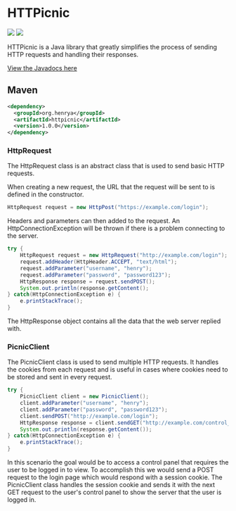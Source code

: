 # HTTPicnic

<a href="http://repo1.maven.org/maven2/org/henrya/httpicnic/"><img src="https://img.shields.io/maven-metadata/v/https/repo1.maven.org/maven2/org/henrya/httpicnic/maven-metadata.xml.svg?label=Maven"></a> <a href="https://github.com/henry-anderson/HTTPicnic/blob/master/LICENSE"><img src="https://img.shields.io/badge/License-MIT-blue.svg"></a>

HTTPicnic is a Java library that greatly simplifies the process of sending HTTP requests and handling their responses.

[View the Javadocs here](https://henry-anderson.github.io/HTTPicnic/)

## Maven
```xml
<dependency>
  <groupId>org.henrya</groupId>
  <artifactId>httpicnic</artifactId>
  <version>1.0.0</version>
</dependency>
```

### HttpRequest
The HttpRequest class is an abstract class that is used to send basic HTTP requests.

When creating a new request, the URL that the request will be sent to is defined in the constructor.

```java
HttpRequest request = new HttpPost("https://example.com/login");
```

Headers and parameters can then added to the request. An HttpConnectionException will be thrown if there is a problem connecting to the server.

```java
try {
    HttpRequest request = new HttpRequest("http://example.com/login");
    request.addHeader(HttpHeader.ACCEPT, "text/html");
    request.addParameter("username", "henry");
    request.addParameter("password", "password123");
    HttpResponse response = request.sendPOST();
    System.out.println(response.getContent();
} catch(HttpConnectionException e) {
    e.printStackTrace();
}
```

The HttpResponse object contains all the data that the web server replied with.

### PicnicClient
The PicnicClient class is used to send multiple HTTP requests. It handles the cookies from each request and is useful in cases where cookies need to be stored and sent in every request.

```java
try {
    PicnicClient client = new PicnicClient();
    client.addParameter("username", "henry");
    client.addParameter("password", "password123");
    client.sendPOST("http://example.com/login");
    HttpResponse response = client.sendGET("http://example.com/control_panel");
    System.out.println(response.getContent());
} catch(HttpConnectionException e) {
    e.printStackTrace();
}
```

In this scenario the goal would be to access a control panel that requires the user to be logged in to view. To accomplish this we would send a POST request to the login page which would respond with a session cookie. The PicnicClient class handles  the session cookie and sends it with the next GET request to the user's control panel to show the server that the user is logged in.
